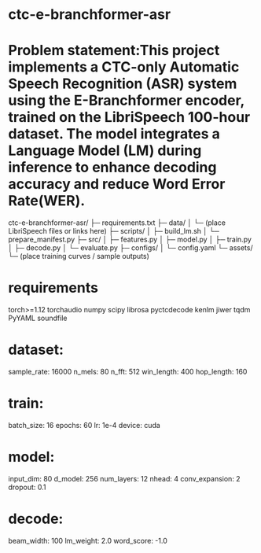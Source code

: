 # ctc-e-branchformer-asr

# Problem statement:This project implements a CTC-only Automatic Speech Recognition (ASR) system using the E-Branchformer encoder, trained on the LibriSpeech 100-hour dataset. The model integrates a Language Model (LM) during inference to enhance decoding accuracy and reduce Word Error Rate(WER).

ctc-e-branchformer-asr/
├─ requirements.txt
├─ data/
│  └─ (place LibriSpeech files or links here)
├─ scripts/
│  ├─ build_lm.sh
│  └─ prepare_manifest.py
├─ src/
│  ├─ features.py
│  ├─ model.py
│  ├─ train.py
│  ├─ decode.py
│  └─ evaluate.py
├─ configs/
│  └─ config.yaml
└─ assets/
   └─ (place training curves / sample outputs)


# requirements
torch>=1.12
torchaudio
numpy
scipy
librosa
pyctcdecode
kenlm
jiwer
tqdm
PyYAML
soundfile



# dataset:
  sample_rate: 16000
  n_mels: 80
  n_fft: 512
  win_length: 400
  hop_length: 160

# train:
  batch_size: 16
  epochs: 60
  lr: 1e-4
  device: cuda

# model:
  input_dim: 80
  d_model: 256
  num_layers: 12
  nhead: 4
  conv_expansion: 2
  dropout: 0.1

# decode:
  beam_width: 100
  lm_weight: 2.0
  word_score: -1.0

